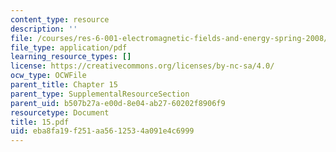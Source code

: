 ```yaml
---
content_type: resource
description: ''
file: /courses/res-6-001-electromagnetic-fields-and-energy-spring-2008/eba8fa19f251aa5612534a091e4c6999_15.pdf
file_type: application/pdf
learning_resource_types: []
license: https://creativecommons.org/licenses/by-nc-sa/4.0/
ocw_type: OCWFile
parent_title: Chapter 15
parent_type: SupplementalResourceSection
parent_uid: b507b27a-e00d-8e04-ab27-60202f8906f9
resourcetype: Document
title: 15.pdf
uid: eba8fa19-f251-aa56-1253-4a091e4c6999
---
```

